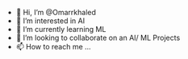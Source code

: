 - 👋 Hi, I’m @Omarrkhaled
- 👀 I’m interested in AI
- 🌱 I’m currently learning ML
- 💞️ I’m looking to collaborate on an AI/ ML Projects
- 📫 How to reach me ...

<!---
Omarrkhaled/Omarrkhaled is a ✨ special ✨ repository because its `README.md` (this file) appears on your GitHub profile.
You can click the Preview link to take a look at your changes.
--->
